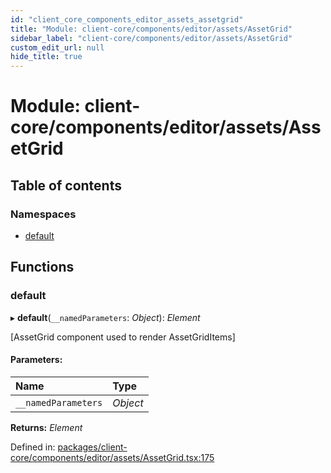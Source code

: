 ```yaml
---
id: "client_core_components_editor_assets_assetgrid"
title: "Module: client-core/components/editor/assets/AssetGrid"
sidebar_label: "client-core/components/editor/assets/AssetGrid"
custom_edit_url: null
hide_title: true
---
```


# Module: client-core/components/editor/assets/AssetGrid

## Table of contents

### Namespaces

- [default](client_core_components_editor_assets_assetgrid.default.md)

## Functions

### default

▸ **default**(`__namedParameters`: *Object*): *Element*

[AssetGrid component used to render AssetGridItems]

#### Parameters:

Name | Type |
:------ | :------ |
`__namedParameters` | *Object* |

**Returns:** *Element*

Defined in: [packages/client-core/components/editor/assets/AssetGrid.tsx:175](https://github.com/xr3ngine/xr3ngine/blob/5c3dcaef1/packages/client-core/components/editor/assets/AssetGrid.tsx#L175)
